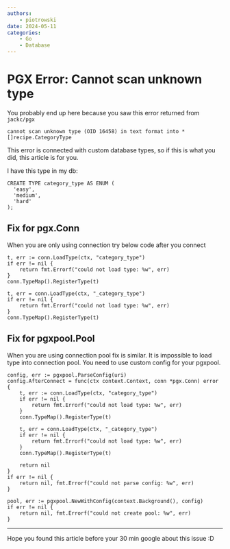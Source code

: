 ```yaml
---
authors: 
    - piotrowski
date: 2024-05-11
categories:
    - Go
    - Database
---
```


# PGX Error: Cannot scan unknown type

You probably end up here because you saw this error returned from `jackc/pgx`
```
cannot scan unknown type (OID 16458) in text format into *[]recipe.CategoryType
```

This error is connected with custom database types, so if this is what you did, this article is for you.

<!-- more -->

I have this type in my db:

```
CREATE TYPE category_type AS ENUM (
  'easy',
  'medium',
  'hard'
);
```

## Fix for pgx.Conn

When you are only using connection try below code after you connect

```
t, err := conn.LoadType(ctx, "category_type")
if err != nil {
	return fmt.Errorf("could not load type: %w", err)
}
conn.TypeMap().RegisterType(t)

t, err = conn.LoadType(ctx, "_category_type")
if err != nil {
	return fmt.Errorf("could not load type: %w", err)
}
conn.TypeMap().RegisterType(t)
```

## Fix for pgxpool.Pool

When you are using connection pool fix is similar. It is impossible to load type into connection pool. You need to use custom config for your pgxpool.

```
config, err := pgxpool.ParseConfig(uri)
config.AfterConnect = func(ctx context.Context, conn *pgx.Conn) error {
	t, err := conn.LoadType(ctx, "category_type")
	if err != nil {
		return fmt.Errorf("could not load type: %w", err)
	}
	conn.TypeMap().RegisterType(t)

	t, err = conn.LoadType(ctx, "_category_type")
	if err != nil {
		return fmt.Errorf("could not load type: %w", err)
	}
	conn.TypeMap().RegisterType(t)

	return nil
}
if err != nil {
	return nil, fmt.Errorf("could not parse config: %w", err)
}

pool, err := pgxpool.NewWithConfig(context.Background(), config)
if err != nil {
	return nil, fmt.Errorf("could not create pool: %w", err)
}
```

---

Hope you found this article before your 30 min google about this issue :D 